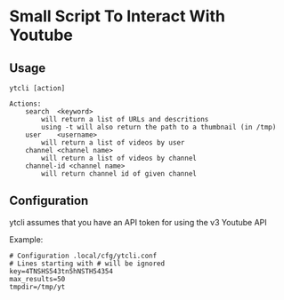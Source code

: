 # Small Script To Interact With Youtube

## Usage

```
ytcli [action]

Actions:
	search	<keyword>
		will return a list of URLs and descritions
		using -t will also return the path to a thumbnail (in /tmp)
	user	<username>
		will return a list of videos by user
	channel	<channel name>
		will return a list of videos by channel
	channel-id <channel name>
		will return channel id of given channel
```

## Configuration

ytcli assumes that you have an API token for using the v3 Youtube API

Example: 

```
# Configuration .local/cfg/ytcli.conf
# Lines starting with # will be ignored
key=4TNSHS543tn5hNSTH54354
max_results=50
tmpdir=/tmp/yt
```
